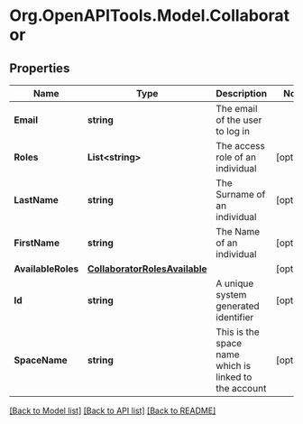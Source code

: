 
# Org.OpenAPITools.Model.Collaborator

## Properties

Name | Type | Description | Notes
------------ | ------------- | ------------- | -------------
**Email** | **string** | The email of the user to log in | 
**Roles** | **List&lt;string&gt;** | The access role of an individual | [optional] 
**LastName** | **string** | The Surname of an individual | [optional] 
**FirstName** | **string** | The Name of an individual | [optional] 
**AvailableRoles** | [**CollaboratorRolesAvailable**](CollaboratorRolesAvailable.md) |  | [optional] 
**Id** | **string** | A unique system generated identifier | [optional] 
**SpaceName** | **string** | This is the space name which is linked to the account | [optional] 

[[Back to Model list]](../README.md#documentation-for-models)
[[Back to API list]](../README.md#documentation-for-api-endpoints)
[[Back to README]](../README.md)


